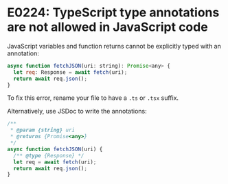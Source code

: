 # E0224: TypeScript type annotations are not allowed in JavaScript code

JavaScript variables and function returns cannot be explicitly typed with an
annotation:

```javascript
async function fetchJSON(uri: string): Promise<any> {
  let req: Response = await fetch(uri);
  return await req.json();
}
```

To fix this error, rename your file to have a `.ts` or `.tsx` suffix.

Alternatively, use JSDoc to write the annotations:

```typescript
/**
 * @param {string} uri
 * @returns {Promise<any>}
 */
async function fetchJSON(uri) {
  /** @type {Response} */
  let req = await fetch(uri);
  return await req.json();
}
```
